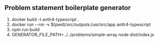 ## Problem statement boilerplate generator

1. docker build -t antlr4-typescript . 
2. docker run --rm -v $(pwd)/src/outputs:/usr/src/app antlr4-typescript
3. npm run build
4. GENERATOR_FILE_PATH=../../problems/simple-array node dist/index.js
